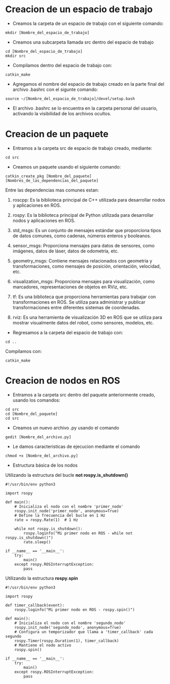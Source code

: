 # Creacion de un espacio de trabajo
* Creamos la carpeta de un espacio de trabajo con el siguiente comando:

```
mkdir [Nombre_del_espacio_de_trabajo]
```
* Creamos una subcarpeta llamada src dentro del espacio de trabajo

```
cd [Nombre_del_espacio_de_trabajo]
mkdir src
```
* Compilamos dentro del espacio de trabajo con:

```
catkin_make
```
* Agregamos el nombre del espacio de trabajo creado en la parte final del archivo .bashrc con el sigunte comando:

```
source ~/[Nombre_del_espacio_de_trabajo]/devel/setup.bash
```
* El archivo .bashrc se lo encuentra en la carpeta personal del usuario, activando la visibilidad de los archivos ocultos.
# Creacion de un paquete
* Entramos a la carpeta src de espacio de trabajo creado, mediante:

```
cd src
```
* Creamos un paquete usando el siguiente comando:

```
catkin_create_pkg [Nombre_del_paquete] [Nombres_de_las_dependencias_del_paquete]
```
Entre las dependencias mas comunes estan:
1. roscpp: Es la biblioteca principal de C++ utilizada para desarrollar nodos y aplicaciones en ROS.

2. rospy: Es la biblioteca principal de Python utilizada para desarrollar nodos y aplicaciones en ROS.

3. std_msgs: Es un conjunto de mensajes estándar que proporciona tipos de datos comunes, como cadenas, números enteros y booleanos.

4. sensor_msgs: Proporciona mensajes para datos de sensores, como imágenes, datos de láser, datos de odometría, etc.

5. geometry_msgs: Contiene mensajes relacionados con geometría y transformaciones, como mensajes de posición, orientación, velocidad, etc.

6. visualization_msgs: Proporciona mensajes para visualización, como marcadores, representaciones de objetos en RViz, etc.

7. tf: Es una biblioteca que proporciona herramientas para trabajar con transformaciones en ROS. Se utiliza para administrar y publicar transformaciones entre diferentes sistemas de coordenadas.

8. rviz: Es una herramienta de visualización 3D en ROS que se utiliza para mostrar visualmente datos del robot, como sensores, modelos, etc.


* Regresamos a la carpeta del espacio de trabajo con:

```
cd ..
```
Compilamos con:
```
catkin_make
```
# Creacion de nodos en ROS

* Entramos a la carpeta src dentro del paquete anteriormente creado, usando los comandos:

```
cd src
cd [Nombre_del_paquete]
cd src
```
* Creamos un nuevo archivo .py usando el comando

```
gedit [Nombre_del_archivo.py]
```
* Le damos caracteristicas de ejecucion mediante el comando

```
chmod +x [Nombre_del_archivo.py]
```

* Estructura básica de los nodos

Utilizando la estructura del bucle **not rospy.is_shutdown()**
```
#!/usr/bin/env python3

import rospy

def main():
    # Inicializa el nodo con el nombre 'primer_nodo'
    rospy.init_node('primer_nodo', anonymous=True)
    # Define la frecuencia del bucle en 1 Hz
    rate = rospy.Rate(1)  # 1 Hz

    while not rospy.is_shutdown():
        rospy.loginfo("Mi primer nodo en ROS - while not rospy.is_shutdown()")
        rate.sleep()

if __name__ == '__main__':
    try:
        main()
    except rospy.ROSInterruptException:
        pass
```
Utilizando la estructura **rospy.spin**
```
#!/usr/bin/env python3

import rospy

def timer_callback(event):
    rospy.loginfo("Mi primer nodo en ROS - rospy.spin()")

def main():
    # Inicializa el nodo con el nombre 'segundo_nodo'
    rospy.init_node('segundo_nodo', anonymous=True)
    # Configura un temporizador que llama a 'timer_callback' cada segundo
    rospy.Timer(rospy.Duration(1), timer_callback)
    # Mantiene el nodo activo
    rospy.spin()

if __name__ == '__main__':
    try:
        main()
    except rospy.ROSInterruptException:
        pass
```
